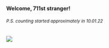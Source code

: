 #### Welcome, 711st stranger!

###### <sup>P.S. counting started approximately in 10.01.22</sup>

<img src="https://kraftwerk28.pp.ua/vcnt.png"></img>
